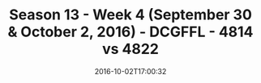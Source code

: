 ---
title: Season 13 - Week 4 (September 30 & October 2, 2016) - DCGFFL - 4814 vs 4822
teams_score:
- team: 4814
  score:
- team: 4822
  score: 27
mvp: C. Babb (Forest); P. Pham (Orange)
game-ball: R. Martin (Forest); R. Snight for TD Celebration Choreography (Orange)
season: 13
week: 4
date: '2016-10-02T17:00:32'
pageid: season-13-week-4-september-30-october-2-2016-4814-vs-4822
---